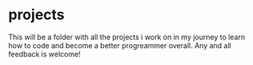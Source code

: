 # projects
This will be a folder with all the projects i work on in my journey to learn how to code and become a better progreammer overall.
Any and all feedback is welcome!

